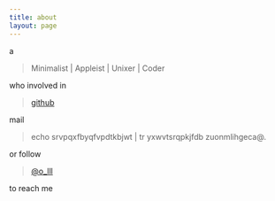 ```yaml
---
title: about
layout: page
---
```


a

> Minimalist | Appleist | Unixer | Coder

who involved in 

> [github](https://github.com/z-fork)

mail 

> echo srvpqxfbyqfvpdtkbjwt | tr yxwvtsrqpkjfdb zuonmlihgeca@.

or follow 

> [@o_lll](https://twitter.com/#!/o_lll)

to reach me
